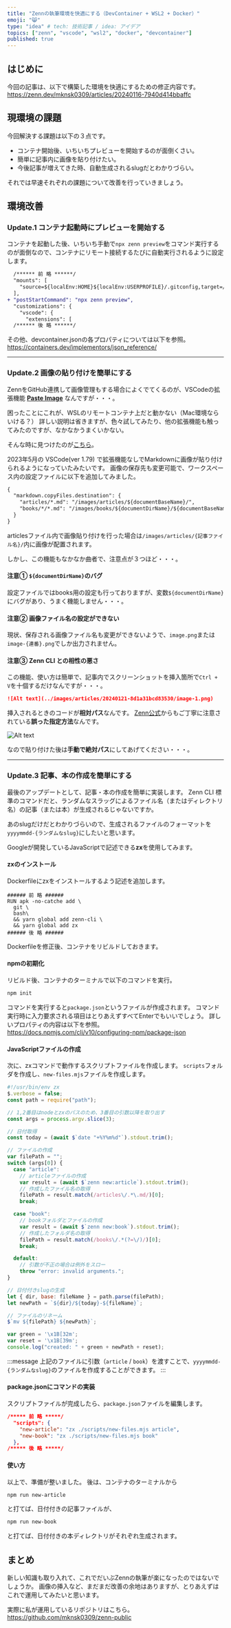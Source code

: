 ```yaml
---
title: "Zennの執筆環境を快適にする（DevContainer + WSL2 + Docker）"
emoji: "😸"
type: "idea" # tech: 技術記事 / idea: アイデア
topics: ["zenn", "vscode", "wsl2", "docker", "devcontainer"]
published: true
---
```

## はじめに
今回の記事は、以下で構築した環境を快適にするための修正内容です。
https://zenn.dev/mknsk0309/articles/20240116-7940d414bbaffc

## 現環境の課題
今回解決する課題は以下の３点です。

- コンテナ開始後、いちいちプレビューを開始するのが面倒くさい。
- 簡単に記事内に画像を貼り付けたい。
- 今後記事が増えてきた時、自動生成されるslugだとわかりづらい。

それでは早速それぞれの課題について改善を行っていきましょう。

## 環境改善
### Update.1 コンテナ起動時にプレビューを開始する
コンテナを起動した後、いちいち手動で`npx zenn preview`をコマンド実行するのが面倒なので、コンテナにリモート接続するたびに自動実行されるように設定します。
```diff json:.devcontainer/devcontainer.json
  /****** 前 略 ******/
  "mounts": [
    "source=${localEnv:HOME}${localEnv:USERPROFILE}/.gitconfig,target=/home/node/.gitconfig,type=bind"
  ],
+ "postStartCommand": "npx zenn preview",
  "customizations": {
    "vscode": {
      "extensions": [
  /****** 後 略 ******/
```

その他、devcontainer.jsonの各プロパティについては以下を参照。
https://containers.dev/implementors/json_reference/

---
### Update.2 画像の貼り付けを簡単にする
ZennをGitHub連携して画像管理もする場合によくでてくるのが、VSCodeの拡張機能 [**Paste Image**](https://marketplace.visualstudio.com/items?itemName=mushan.vscode-paste-image) なんですが・・・。

困ったことにこれが、WSLのリモートコンテナ上だと動かない（Mac環境ならいける？）
詳しい説明は省きますが、色々試してみたり、他の拡張機能も触ってみたのですが、なかなかうまくいかない。

そんな時に見つけたのが[こちら](https://code.visualstudio.com/updates/v1_79#_copy-external-media-files-into-workspace-on-drop-or-paste-for-markdown)。

2023年5月の VSCode(ver 1.79) で拡張機能なしでMarkdownに画像が貼り付けられるようになっていたみたいです。
画像の保存先も変更可能で、ワークスペース内の設定ファイルに以下を追加してみました。
```diff json:.vscode/settings.json
{
  "markdown.copyFiles.destination": {
    "articles/*.md": "/images/articles/${documentBaseName}/",
    "books/*/*.md": "/images/books/${documentDirName}/${documentBaseName}/"
  }
}
```
articlesファイル内で画像貼り付けを行った場合は`/images/articles/{記事ファイル名}/`内に画像が配置されます。

しかし、この機能もなかなか曲者で、注意点が３つほど・・・。
#### 注意① `${documentDirName}`のバグ
設定ファイルではbooks用の設定も行っておりますが、変数`${documentDirName}`にバグがあり、うまく機能しません・・・。

#### 注意② 画像ファイル名の設定ができない
現状、保存される画像ファイル名も変更ができないようで、`image.png`または`image-{連番}.png`でしか出力されません。

#### 注意③ Zenn CLI との相性の悪さ
この機能、使い方は簡単で、記事内でスクリーンショットを挿入箇所で`Ctrl + V`を十個するだけなんですが・・・。
```md
![Alt text](../images/articles/20240121-8d1a31bcd83530/image-1.png)
```
挿入されるときのコードが**相対パス**なんです。
[Zenn公式](https://zenn.dev/zenn/articles/deploy-github-images#%E7%94%BB%E5%83%8F%E3%81%AE%E5%8F%82%E7%85%A7%E6%96%B9%E6%B3%95)からもご丁寧に注意されている**誤った指定方法**なんです。

![Alt text](/images/articles/20240121-8d1a31bcd83530/image-1.png)

なので貼り付けた後は**手動で絶対パス**にしてあげてください・・・。

---
### Update.3 記事、本の作成を簡単にする
最後のアップデートとして、記事・本の作成を簡単に実装します。
Zenn CLI 標準のコマンドだと、ランダムなスラッグによるファイル名（またはディレクトリ名）の記事（または本）が生成されるじゃないですか。

あのslugだけだとわかりづらいので、生成されるファイルのフォーマットを`yyyymmdd-{ランダムなslug}`にしたいと思います。

Googleが開発しているJavaScriptで記述できる**zx**を使用してみます。

#### zxのインストール
Dockerfileにzxをインストールするよう記述を追加します。
```Dockerfile:.devcontainer/Dockerfile
###### 前 略 ######
RUN apk -no-catche add \
  git \
  bash\
  && yarn global add zenn-cli \
  && yarn global add zx
###### 後 略 ######
```

Dockerfileを修正後、コンテナをリビルドしておきます。

#### npmの初期化
リビルド後、コンテナのターミナルで以下のコマンドを実行。
```bash
npm init
```

コマンドを実行すると`package.json`というファイルが作成されます。
コマンド実行時に入力要求される項目はとりあえずすべてEnterでもいいでしょう。
詳しいプロパティの内容は以下を参照。
https://docs.npmjs.com/cli/v10/configuring-npm/package-json

#### JavaScriptファイルの作成
次に、zxコマンドで動作するスクリプトファイルを作成します。
`scripts`フォルダを作成し、`new-files.mjs`ファイルを作成します。

```js:scripts/new-files.mjs
#!/usr/bin/env zx
$.verbose = false;
const path = require("path");

// 1,2番目はnodeとzxのパスのため、3番目の引数以降を取り出す
const args = process.argv.slice(3);

// 日付取得
const today = (await $`date "+%Y%m%d"`).stdout.trim();

// ファイルの作成
var filePath = "";
switch (args[0]) {
  case "article":
    // articleファイルの作成
    var result = (await $`zenn new:article`).stdout.trim();
    // 作成したファイル名の取得
    filePath = result.match(/articles\/.*\.md/)[0];
    break;

  case "book":
    // bookフォルダとファイルの作成
    var result = (await $`zenn new:book`).stdout.trim();
    // 作成したフォルダ名の取得
    filePath = result.match(/books\/.*(?=\/)/)[0];
    break;

  default:
    // 引数が不正の場合は例外をスロー
    throw "error: invalid arguments.";
}

// 日付付きslugの生成
let { dir, base: fileName } = path.parse(filePath);
let newPath = `${dir}/${today}-${fileName}`;

// ファイルのリネーム
$`mv ${filePath} ${newPath}`;

var green = '\x1B[32m';
var reset = '\x1B[39m';
console.log("created: " + green + newPath + reset);
```

:::message
上記のファイルに引数（`article` / `book`）を渡すことで、`yyyymmdd-{ランダムなslug}`のファイルを作成することができます。
:::

#### package.jsonにコマンドの実装
スクリプトファイルが完成したら、`package.json`ファイルを編集します。

```json:package.json
/***** 前 略 *****/
  "scripts": {
    "new-article": "zx ./scripts/new-files.mjs article",
    "new-book": "zx ./scripts/new-files.mjs book"
  },
/***** 後 略 *****/
```

#### 使い方
以上で、準備が整いました。
後は、コンテナのターミナルから
```bash
npm run new-article
```
と打てば、日付付きの記事ファイルが、
```bash
npm run new-book
```
と打てば、日付付きの本ディレクトリがそれぞれ生成されます。

## まとめ
新しい知識も取り入れて、これでだいぶZennの執筆が楽になったのではないでしょうか。
画像の挿入など、まだまだ改善の余地はありますが、とりあえずはこれで運用してみたいと思います。

実際に私が運用しているリポジトリはこちら。
https://github.com/mknsk0309/zenn-public